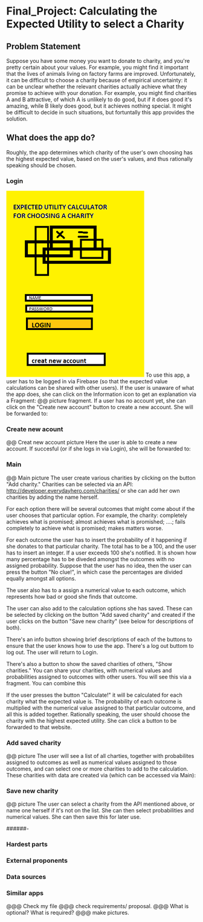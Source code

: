 # Final_Project: Calculating the Expected Utility to select a Charity

## Problem Statement
Suppose you have some money you want to donate to charity, and you're pretty certain about your values. For example, you might find it important that the lives of animals living on factory farms are improved. Unfortunately, it can be difficult to choose a charity because of empirical uncertainty: it can be unclear whether the relevant charities actually achieve what they promise to achieve with your donation. For example, you might find charities A and B attractive, of which A is unlikely to do good, but if it does good it's amazing, while B likely does good, but it achieves nothing special. It might be difficult to decide in such situations, but fortuntally this app provides the solution.

## What does the app do?
Roughly, the app determines which charity of the user's own choosing has the highest expected value, based on the user's values, and thus rationally speaking should be chosen.

### Login
![alt text](https://github.com/DimitrivC/Final_Project/blob/master/doc/Login%20Final%20Project.png)
To use this app, a user has to be logged in via Firebase (so that the expected value calculations can be shared with other users). If the user is unaware of what the app does, she can click on the Information icon to get an explanation via a Fragment:
@@ picture fragment.
If a user has no account yet, she can click on the "Create new account" button to create a new account. She will be forwarded to:

### Create new acount
@@ Creat new account picture
Here the user is able to create a new account. If succesful (or if she logs in via Login), she will be forwarded to:

### Main
@@ Main picture
The user create various charities by clicking on the button "Add charity." Charities can be selected via an API: http://developer.everydayhero.com/charities/ or she can add her own charities by adding the name herself.

For each option there will be several outcomes that might come about if the user chooses that particular option. For example, the charity: completely achieves what is promised; almost achieves what is promished; ....; fails completely to achieve what is promised; makes matters worse.

For each outcome the user has to insert the probability of it happening if she donates to that particular charity. The total has to be a 100, and the user has to insert an integer. If a user exceeds 100 she's notified. It is shown how many percentage has to be diveded amongst the outcomes with no assigned probability. Suppose that the user has no idea, then the user can press the button "No clue!", in which case the percentages are divided equally amongst all options.

The user also has to a assign a numerical value to each outcome, which represents how bad or good she finds that outcome.

The user can also add to the calculation options she has saved. These can be selected by clicking on the button "Add saved charity" and created if the user clicks on the button "Save new charity" (see below for descriptions of both).

There's an info button showing brief descriptions of each of the buttons to ensure that the user knows how to use the app. There's a log out buttom to log out. The user will return to Login.

There's also a button to show the saved charities of others, "Show charities." You can share your charities, with numerical values and probabilities assigned to outcomes with other users. You will see this via a fragment. You can combine this 

If the user presses the button "Calculate!" it will be calculated for each charity what the expected value is. The probability of each outcome is multiplied with the numerical value assigned to that particular outcome, and all this is added together. Rationally speaking, the user should choose the charity with the highest expected utility. She can click a button to be forwarded to that website.


### Add saved charity
@@ picture
The user will see a list of all charties, together with probabilites assigned to outcomes as well as numerical values assigned to those outcomes, and can select one or more charities to add to the calculation. These charities with data are created via (which can be accessed via Main):

### Save new charity
@@ picture
The user can select a charity from the API mentioned above, or name one herself if it's not on the list. She can then select probabilities and numerical values. She can then save this for later use. 


######-

### Hardest parts

### External proponents

### Data sources

### Similar apps

@@@ Check my file
@@@ check requirements/ proposal.
@@@ What is optional? What is required?
@@@ make pictures.
